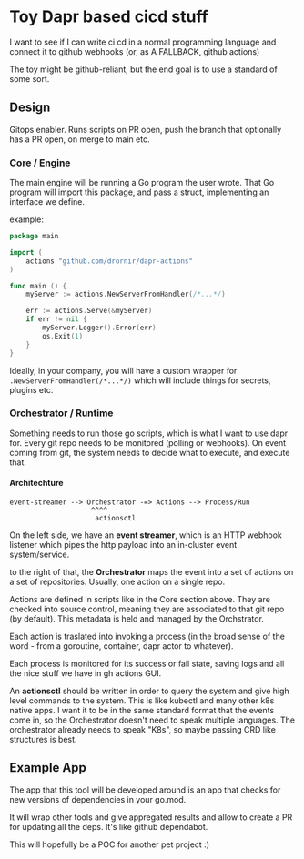 # Toy Dapr based cicd stuff

I want to see if I can write ci cd in a normal programming language
and connect it to github webhooks (or, as A FALLBACK, github actions)

The toy might be github-reliant, but the end goal is to use a standard of some sort.

## Design

Gitops enabler. Runs scripts on PR open, push the branch that optionally has a PR open, on merge to main etc.

### Core / Engine

The main engine will be running a Go program the user wrote. That Go program will import this package, and pass a struct, implementing an interface we define.

example:

```go
package main

import (
    actions "github.com/drornir/dapr-actions"
)

func main () {
    myServer := actions.NewServerFromHandler(/*...*/)

    err := actions.Serve(&myServer)
    if err != nil {
        myServer.Logger().Error(err)
        os.Exit(1)
    }
}
```

Ideally, in your company, you will have a custom wrapper for `.NewServerFromHandler(/*...*/)` which will include things for secrets, plugins etc.

### Orchestrator / Runtime

Something needs to run those go scripts, which is what I want to use dapr for. Every git repo needs to be monitored (polling or webhooks). On event coming from git, the system needs to decide what to execute, and execute that.

#### Architechture

```
event-streamer --> Orchestrator -=> Actions --> Process/Run
                    ^^^^
                     actionsctl
```

On the left side, we have an **event streamer**, which is an HTTP webhook listener which pipes the http payload into an in-cluster event system/service.

to the right of that, the **Orchestrator** maps the event into a set of actions on a set of repositories. Usually, one action on a single repo.

Actions are defined in scripts like in the Core section above. They are checked into source control, meaning they are associated to that git repo (by default). This metadata is held and managed by the Orchstrator.

Each action is traslated into invoking a process (in the broad sense of the word - from a goroutine, container, dapr actor to whatever).

Each process is monitored for its success or fail state, saving logs and all the nice stuff we have in gh actions GUI.

An **actionsctl** should be written in order to query the system and give high level commands to the system. This is like kubectl and many other k8s native apps. I want it to be in the same standard format that the events come in, so the Orchestrator doesn't need to speak multiple languages. The orchestrator already needs to speak "K8s", so maybe passing CRD like structures is best.

## Example App

The app that this tool will be developed around is an app that checks
for new versions of dependencies in your go.mod.

It will wrap other tools and give appregated results and allow to create a PR
for updating all the deps. It's like github dependabot.

This will hopefully be a POC for another pet project :)
